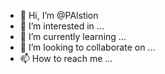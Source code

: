 - 👋 Hi, I’m @PAlstion
- 👀 I’m interested in ...
- 🌱 I’m currently learning ...
- 💞️ I’m looking to collaborate on ...
- 📫 How to reach me ...

<!---
PAlstion/PAlstion is a ✨ special ✨ repository because its `README.md` (this file) appears on your GitHub profile.
You can click the Preview link to take a look at your changes.
--->
